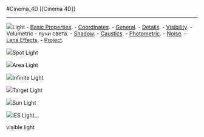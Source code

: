 #Cinema_4D 
[[Cinema 4D]]
_______________

![](https://help.maxon.net/c4d/2024/en-us/Content/Resources/Images/icons/PLUGIN_CMD_5102.png)Light
    - [Basic Properties](https://help.maxon.net/c4d/2024/en-us/Content/html/OLIGHT-OBASELIST.html?TocPath=Create%2520Menu%257CLight%2520Object%257C_____1).
    - [Coordinates](https://help.maxon.net/c4d/2024/en-us/Content/html/OLIGHT-ID_BASEOBJECT_GROUP1.html?TocPath=Create%2520Menu%257CLight%2520Object%257C_____2).
    - [General](https://help.maxon.net/c4d/2024/en-us/Content/html/OLIGHT-LIGHT_GROUP_GENERAL.html?TocPath=Create%2520Menu%257CLight%2520Object%257C_____3).
    - [Details](https://help.maxon.net/c4d/2024/en-us/Content/html/OLIGHT-LIGHT_GROUP_DETAILS.html?TocPath=Create%2520Menu%257CLight%2520Object%257C_____4).
    - [Visibility](https://help.maxon.net/c4d/2024/en-us/Content/html/OLIGHT-LIGHT_GROUP_VISIBILITY.html?TocPath=Create%2520Menu%257CLight%2520Object%257C_____5).
	    - Volumetric - лучи света.
    - [Shadow](https://help.maxon.net/c4d/2024/en-us/Content/html/OLIGHT-LIGHT_GROUP_SHADOW.html?TocPath=Create%2520Menu%257CLight%2520Object%257C_____6).
    - [Caustics](https://help.maxon.net/c4d/2024/en-us/Content/html/OLIGHT-LIGHT_GROUP_CAUSTICS.html?TocPath=Create%2520Menu%257CLight%2520Object%257C_____7).
    - [Photometric](https://help.maxon.net/c4d/2024/en-us/Content/html/OLIGHT-LIGHT_GROUP_PHOTOMETRIC.html?TocPath=Create%2520Menu%257CLight%2520Object%257C_____8).
    - [Noise](https://help.maxon.net/c4d/2024/en-us/Content/html/OLIGHT-LIGHT_GROUP_NOISE.html?TocPath=Create%2520Menu%257CLight%2520Object%257C_____9).
    - [Lens Effects](https://help.maxon.net/c4d/2024/en-us/Content/html/OLIGHT-LIGHT_GROUP_LENSEFFECTS.html?TocPath=Create%2520Menu%257CLight%2520Object%257C_____10).
    - [Project](https://help.maxon.net/c4d/2024/en-us/Content/html/OLIGHT-LIGHT_GROUP_EXCLUSION.html?TocPath=Create%2520Menu%257CLight%2520Object%257C_____11).

![](https://help.maxon.net/c4d/2024/en-us/Content/Resources/Images/icons/PLUGIN_CMD_202536.png)Spot Light

![](https://help.maxon.net/c4d/2024/en-us/Content/Resources/Images/icons/PLUGIN_CMD_202537.png)Area Light

![](https://help.maxon.net/c4d/2024/en-us/Content/Resources/Images/icons/PLUGIN_CMD_202538.png)Infinite Light

![](https://help.maxon.net/c4d/2024/en-us/Content/Resources/Images/icons/PLUGIN_CMD_12520.png)Target Light

![](https://help.maxon.net/c4d/2024/en-us/Content/Resources/Images/icons/PLUGIN_CMD_13541.png)Sun Light

![](https://help.maxon.net/c4d/2024/en-us/Content/Resources/Images/icons/PLUGIN_CMD_300001070.png)IES Light...

visible light